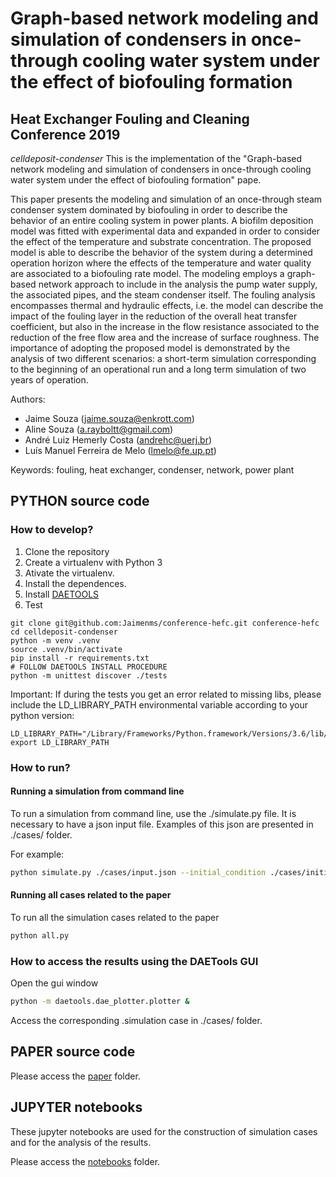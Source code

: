 # Graph-based network modeling and simulation of condensers in once-through cooling water system under the effect of biofouling formation
## Heat Exchanger Fouling and Cleaning Conference 2019

*celldeposit-condenser* This is the implementation of the "Graph-based network modeling and simulation of condensers in once-through cooling water system under the effect of biofouling formation" pape.

This paper presents the modeling and simulation of an once-through steam condenser system dominated by biofouling in order to describe the behavior of an entire cooling system in power plants. A biofilm deposition model was fitted with experimental data and expanded in order to consider the effect of the temperature and substrate concentration. The proposed model is able to describe the behavior of the system during a determined operation horizon where the effects of the temperature and water quality are associated to a biofouling rate model.  The modeling employs a graph-based network approach to include in the analysis the pump water supply, the associated pipes, and the steam condenser itself. The fouling analysis encompasses thermal and hydraulic effects, i.e. the model can describe the impact of the fouling layer in the reduction of the overall heat transfer coefficient, but also in the increase in the flow resistance associated to the reduction of the free flow area and the increase of surface roughness. The importance of adopting the proposed model is demonstrated by the analysis of two different scenarios: a short-term simulation corresponding to the beginning of an operational run and a long term simulation of two years of operation.

Authors:

* Jaime Souza (jaime.souza@enkrott.com)
* Aline Souza (a.rayboltt@gmail.com)
* André Luiz Hemerly Costa (andrehc@uerj.br)
* Luís Manuel Ferreira de Melo (lmelo@fe.up.pt)

Keywords:  fouling, heat exchanger, condenser, network, power plant

## PYTHON source code

### How to develop?

1. Clone the repository
2. Create a virtualenv with Python 3
3. Ativate the virtualenv.
4. Install the dependences.
5. Install [DAETOOLS](http://www.daetools.com/docs/getting_daetools.html#installation)
6. Test

```console
git clone git@github.com:Jaimenms/conference-hefc.git conference-hefc
cd celldeposit-condenser
python -m venv .venv
source .venv/bin/activate
pip install -r requirements.txt
# FOLLOW DAETOOLS INSTALL PROCEDURE
python -m unittest discover ./tests
```

Important: If during the tests you get an error related to missing libs,
please include the LD_LIBRARY_PATH environmental variable according to your python version:

```console
LD_LIBRARY_PATH="/Library/Frameworks/Python.framework/Versions/3.6/lib/:$LD_LIBRARY_PATH"
export LD_LIBRARY_PATH
```

### How to run?

#### Running a simulation from command line

To run a simulation from command line, use the ./simulate.py file. It is necessary to have a json input file. Examples of this json are presented in ./cases/ folder.

For example:
```bash
python simulate.py ./cases/input.json --initial_condition ./cases/initial.json --format json --output ./cases/output.json
```

#### Running all cases related to the paper

To run all the simulation cases related to the paper

```bash
python all.py
```

### How to access the results using the DAETools GUI

Open the gui window

```bash
python -m daetools.dae_plotter.plotter &
```

Access the corresponding .simulation case in ./cases/ folder.


## PAPER source code

Please access the [paper](./paper/) folder.


## JUPYTER notebooks

These jupyter notebooks are used for the construction of simulation cases and for the analysis of the results.

Please access the [notebooks](./notebooks/) folder.